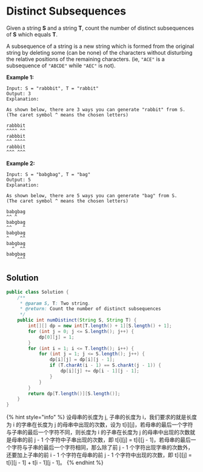# Distinct Subsequences

Given a string **S** and a string **T**, count the number of distinct subsequences of **S** which equals **T**.

A subsequence of a string is a new string which is formed from the original string by deleting some \(can be none\) of the characters without disturbing the relative positions of the remaining characters. \(ie, `"ACE"` is a subsequence of `"ABCDE"` while `"AEC"` is not\).

**Example 1:**

```text
Input: S = "rabbbit", T = "rabbit"
Output: 3
Explanation:

As shown below, there are 3 ways you can generate "rabbit" from S.
(The caret symbol ^ means the chosen letters)

rabbbit
^^^^ ^^
rabbbit
^^ ^^^^
rabbbit
^^^ ^^^
```

**Example 2:**

```text
Input: S = "babgbag", T = "bag"
Output: 5
Explanation:

As shown below, there are 5 ways you can generate "bag" from S.
(The caret symbol ^ means the chosen letters)

babgbag
^^ ^
babgbag
^^    ^
babgbag
^    ^^
babgbag
  ^  ^^
babgbag
    ^^^
```

## Solution

```java
public class Solution {
    /**
     * @param S, T: Two string.
     * @return: Count the number of distinct subsequences
     */
    public int numDistinct(String S, String T) {
        int[][] dp = new int[T.length() + 1][S.length() + 1];
        for (int j = 0; j <= S.length(); j++) {  
            dp[0][j] = 1;  
        }  
        for (int i = 1; i <= T.length(); i++) {  
            for (int j = 1; j <= S.length(); j++) {  
                dp[i][j] = dp[i][j - 1];  
                if (T.charAt(i - 1) == S.charAt(j - 1)) {  
                    dp[i][j] += dp[i - 1][j - 1];  
                }
            }
        }  
        return dp[T.length()][S.length()];
    }
}

```

{% hint style="info" %}
设母串的长度为 j, 子串的长度为 i，我们要求的就是长度为 i 的字串在长度为 j 的母串中出现的次数，设为 t\[i\]\[j\]，若母串的最后一个字符与子串的最后一个字符不同，则长度为 i 的子串在长度为 j 的母串中出现的次数就是母串的前 j - 1 个字符中子串出现的次数，即 t\[i\]\[j\] = t\[i\]\[j - 1\]，若母串的最后一个字符与子串的最后一个字符相同，那么除了前 j - 1 个字符出现字串的次数外，还要加上子串的前 i - 1 个字符在母串的前 j - 1 个字符中出现的次数，即 t\[i\]\[j\] = t\[i\]\[j - 1\] + t\[i - 1\]\[j - 1\]。
{% endhint %}

